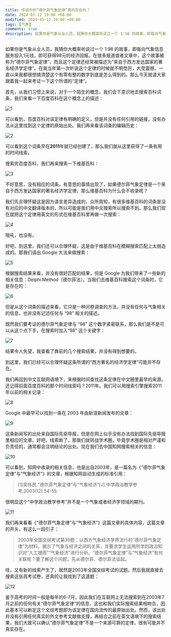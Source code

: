 ```yaml
---
title: 传说中的“德尔菲气象定律”真的存在吗？
date: 2024-03-12 19:00 +08:00
modified: 2024-03-12 19:00 +08:00
tags: [气象]
comments: true
description: 如果你是气象从业人员，我猜你大概率听说过一个 1:98 的故事，即每向气象信息服务投入1元钱，即可获得98元的经济回报。在很多报道或者文章中，这个故事被称为“德尔菲气象定律”，而且这个定律还经常被描述为“来自于西方发达国家的著名经济学定律”。在我当年第一次听说这个定律的时候就不明觉厉，大受震撼，一直以来我都很想搞清楚这个有零有整的数字到底是怎么得到的。那么今天就请大家跟着我一起来考证一下这个所谓的“定律”。
---
```


如果你是气象从业人员，我猜你大概率听说过一个 1:98 的故事，即每向气象信息服务投入1元钱，即可获得98元的经济回报。在很多报道或者文章中，这个故事被称为“德尔菲气象定律”，而且这个定律还经常被描述为“来自于西方发达国家的著名经济学定律”。在我当年第一次听说这个定律的时候就不明觉厉，大受震撼，一直以来我都很想搞清楚这个有零有整的数字到底是怎么得到的。那么今天就请大家跟着我一起来考证一下这个所谓的“定律”。

首先，从我们习惯上来说，对于一个陌生的概念，我们会下意识地去搜索百科词条，我们来看一下百度百科在这个概念上的描述：

![1](/assets/img/does-delphi-meteo-law-really-exists/1.webp)

可以看到，百度百科对该定律有明确的定义，但是并没有任何引用的链接，没有办法从这里找到这个定律的原始出处。我们再来看该词条的编辑历史：

![2](/assets/img/does-delphi-meteo-law-really-exists/2.webp)

可以看到这个词条早在**2011**年就已经创建了，那么我们就从这里获得了一条有用的时间线索。

搜索完百度百科，我们再来搜索一下维基百科：

![3](/assets/img/does-delphi-meteo-law-really-exists/3.png)

不好意思，没有相应的词条。有意思的事情出现了，如果德尔菲气象定律是一个来自于西方发达国家的著名经济学定律，那么维基百科为什么会不收录呢？

我们先合理怀疑这是因为语言差异造成的，众所周知，有很多维基百科的词条是没有对应的中文翻译版本的，所以可能是我们用中文搜索所以搜索不到。那么我们现在就把这个定律用英文的形式在维基百科里再做一次搜索：

![4](/assets/img/does-delphi-meteo-law-really-exists/4.webp)

哦吼，也没有。

好吧，到这里，我们还可以合理怀疑，这是由于维基百科在模糊搜索匹配上太弱造成的。那我们请出 Google 大法来做搜索：

![5](/assets/img/does-delphi-meteo-law-really-exists/5.webp)

根据搜索结果来看，并没有很好匹配的结果，但是 Google 为我们带来了一些新的相关信息：Delphi Method（德尔菲法）。当我们去维基百科搜索这个词条时，它是存在的：

![6](/assets/img/does-delphi-meteo-law-really-exists/6.webp)

但是从这个词条的描述来看，它只是一种问卷调查的方法，并没有任何与气象相关的信息，也并没有记述任何与 “98” 相关的描述。

既然我们要考证的德尔菲气象定律与 “98” 这个数字紧密联系，那么我们是不是可以从这个点下手，在搜索时加入“98” 这个关键字：

![7](/assets/img/does-delphi-meteo-law-really-exists/7.webp)

结果令人失望，我查看了靠前的几个搜索结果，并没有得到想要的。

到这里，我们已经可以合理怀疑这条所谓的“西方著名的经济学定律”可能并不存在。

我们再回到中文互联网语境下，来根据时间查找这条定律在中文圈里最早的来源。还记得前面百度百科的那个时间线索吗？2011年。我们可以用搜索引擎搜索2011年以前的相关记录：

![8](/assets/img/does-delphi-meteo-law-really-exists/8.png)

Google 中最早可以找到一条在 2003 年由新浪新闻发布的文章：

![9](/assets/img/does-delphi-meteo-law-really-exists/9.webp)

这条新闻写的出处来自国际先驱导报，但是在网上似乎没有办法找到国际先驱导报里相应的文章。好吧，线索断了，那我们就转战学术圈，毕竟学术圈是相对严谨和负责任的，通常都会注明结论的出处。现在我们去中国知网搜索相关的信息：

![10](/assets/img/does-delphi-meteo-law-really-exists/10.webp)

可以看到，知网中收录的相关信息，也是出自2003年，是一篇名为《“德尔菲气象定律”与“气象经济”》的文章，根据知网自动生成的标准引用：

> [1]吴伟民.“德尔菲气象定律”与“气象经济”[J].中学政治教学参考,2003(12):54-55.

很明显这个“中学政治教学参考”并不是一个气象或者经济学领域的期刊。

![11](/assets/img/does-delphi-meteo-law-really-exists/11.webp)

我们再来看看《“德尔菲气象定律”与“气象经济”》这篇文章的具体内容，这篇文章的开头，有这么一段引子：

> 2003年全国文综考试第39题：以西方气象经济学界流行的“德尔菲气象定律”为材料，揭示了气象与经济之间的关系，并要求学生运用所学的政治知识对“人工增雨”“气象经济”进行分析。“德尔菲气象定律”与“气象经济”有何关联呢？要了解这个问题，先从德尔菲、德尔菲法谈起。

哇，又有新的线索产生了，居然是2003年全国文综考试的试题。然后我就直接去搜索这张高考试卷，还真的让我找到了这道题：

![12](/assets/img/does-delphi-meteo-law-really-exists/12.webp)

鉴于高考的时间一般是每年的6-7月，因此我们在互联网上无法搜索到在2003年7月之前的任何有关“德尔菲气象定律”的信息，这也和我们实际搜索结果相吻合，因此基本可以断定这个文综考题即为该定律在国内流传的最原始出处。然而，该出处并没有引用任何真实的外文参考文献做支撑，再结合之前在英文语境下的搜索结果，我们大致可以确认“德尔菲气象定律”不是一个来源可靠的定律，很有可能并不真实存在。
